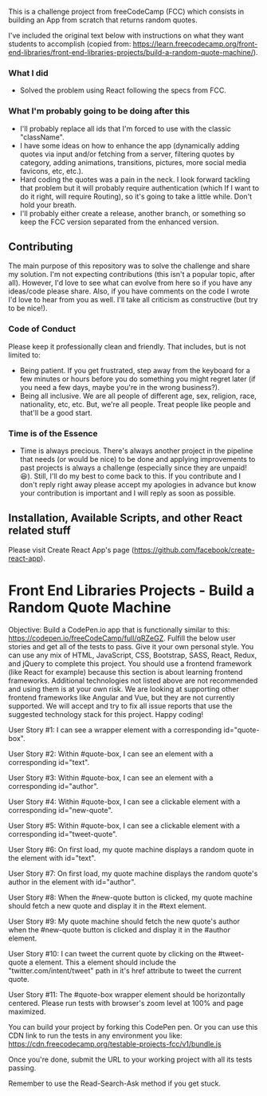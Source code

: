This is a challenge project from freeCodeCamp (FCC) which consists in building an App from scratch that returns random quotes.

I've included the original text below with instructions on what they want students to accomplish (copied from: https://learn.freecodecamp.org/front-end-libraries/front-end-libraries-projects/build-a-random-quote-machine/).

### What I did
* Solved the problem using React following the specs from FCC.

### What I'm probably going to be doing after this
* I'll probably replace all ids that I'm forced to use with the classic "className".
* I have some ideas on how to enhance the app (dynamically adding quotes via input and/or fetching from a server, filtering quotes by category, adding animations, transitions, pictures, more social media favicons, etc, etc.).
* Hard coding the quotes was a pain in the neck. I look forward tackling that problem but it will probably require authentication (which If I want to do it right, will require Routing), so it's going to take a little while. Don't hold your breath.
* I'll probably either create a release, another branch, or something so keep the FCC version separated from the enhanced version.


##  Contributing
The main purpose of this repository was to solve the challenge and share my solution. I'm not expecting contributions (this isn't a popular topic, after all). However, I'd love to see what can evolve from here so if you have any ideas/code please share. Also, if you have comments on the code I wrote I'd love to hear from you as well. I'll take all criticism as constructive (but try to be nice!).  

### Code of Conduct
Please keep it professionally clean and friendly. That includes, but is not limited to:
* Being patient. If you get frustrated, step away from the keyboard for a few minutes or hours before you do something you might regret later (if you need a few days, maybe you're in the wrong business?).
* Being all inclusive. We are all people of different age, sex, religion, race, nationality, etc, etc. But, we're all people. Treat people like people and that'll be a good start.

### Time is of the Essence
* Time is always precious. There's always another project in the pipeline that needs (or would be nice) to be done and applying improvements to past projects is always a challenge (especially since they are unpaid! :laughing:). Still, I'll do my best to come back to this. If you contribute and I don't reply right away please accept my apologies in advance but know your contribution is important and I will reply as soon as possible.

## Installation, Available Scripts, and other React related stuff

Please visit Create React App's page (https://github.com/facebook/create-react-app).   

# Front End Libraries Projects - Build a Random Quote Machine
Objective: Build a CodePen.io app that is functionally similar to this: https://codepen.io/freeCodeCamp/full/qRZeGZ.
Fulfill the below user stories and get all of the tests to pass. Give it your own personal style.
You can use any mix of HTML, JavaScript, CSS, Bootstrap, SASS, React, Redux, and jQuery to complete this project. You should use a frontend framework (like React for example) because this section is about learning frontend frameworks. Additional technologies not listed above are not recommended and using them is at your own risk. We are looking at supporting other frontend frameworks like Angular and Vue, but they are not currently supported. We will accept and try to fix all issue reports that use the suggested technology stack for this project. Happy coding!

User Story #1: I can see a wrapper element with a corresponding id="quote-box".

User Story #2: Within #quote-box, I can see an element with a corresponding id="text".

User Story #3: Within #quote-box, I can see an element with a corresponding id="author".

User Story #4: Within #quote-box, I can see a clickable element with a corresponding id="new-quote".

User Story #5: Within #quote-box, I can see a clickable element with a corresponding id="tweet-quote".

User Story #6: On first load, my quote machine displays a random quote in the element with id="text".

User Story #7: On first load, my quote machine displays the random quote's author in the element with id="author".

User Story #8: When the #new-quote button is clicked, my quote machine should fetch a new quote and display it in the #text element.

User Story #9: My quote machine should fetch the new quote's author when the #new-quote button is clicked and display it in the #author element.

User Story #10: I can tweet the current quote by clicking on the #tweet-quote a element. This a element should include the "twitter.com/intent/tweet" path in it's href attribute to tweet the current quote.

User Story #11: The #quote-box wrapper element should be horizontally centered. Please run tests with browser's zoom level at 100% and page maximized.

You can build your project by forking this CodePen pen. Or you can use this CDN link to run the tests in any environment you like: https://cdn.freecodecamp.org/testable-projects-fcc/v1/bundle.js

Once you're done, submit the URL to your working project with all its tests passing.

Remember to use the Read-Search-Ask method if you get stuck.
